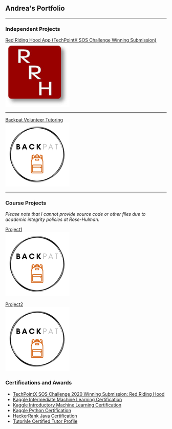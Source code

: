 ## Andrea's Portfolio

---

### Independent Projects

[Red Riding Hood App (TechPointX SOS Challenge Winning Submission)](/red_riding_hood) <br>
<img src="images/red_riding_hood_logo.jpg?raw=true" height="200" width="200"/>

---
[Backpat Volunteer Tutoring](/backpat) <br>
<img src="images/backpat_logo.png?raw=true" height="200" width="200"/>

---

### Course Projects
*Please note that I cannot provide source code or other files due to academic integrity policies at Rose-Hulman.*

[Project1](/backpat) <br>
<img src="images/backpat_logo.png?raw=true" height="200" width="200"/>

[Project2](/backpat) <br>
<img src="images/backpat_logo.png?raw=true" height="200" width="200"/>

### Certifications and Awards

- [TechPointX SOS Challenge 2020 Winning Submission: Red Riding Hood](https://devpost.com/software/red-riding-hood-2i47k3)
- [Kaggle Intermediate Machine Learning Certification](https://www.kaggle.com/learn/certification/andreawynn/intermediate-machine-learning)
- [Kaggle Introductory Machine Learning Certification](https://www.kaggle.com/learn/certification/andreawynn/intro-to-machine-learning)
- [Kaggle Python Certification](https://www.kaggle.com/learn/certification/andreawynn/python)
- [HackerRank Java Certification](https://www.hackerrank.com/certificates/8e67b1460247)
- [TutorMe Certified Tutor Profile](https://tutorme.com/tutors/264453/)


